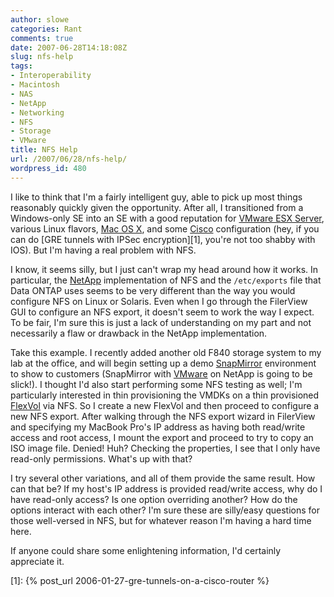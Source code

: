 ```yaml
---
author: slowe
categories: Rant
comments: true
date: 2007-06-28T14:18:08Z
slug: nfs-help
tags:
- Interoperability
- Macintosh
- NAS
- NetApp
- Networking
- NFS
- Storage
- VMware
title: NFS Help
url: /2007/06/28/nfs-help/
wordpress_id: 480
---
```


I like to think that I'm a fairly intelligent guy, able to pick up most things reasonably quickly given the opportunity. After all, I transitioned from a Windows-only SE into an SE with a good reputation for [VMware ESX Server](http://www.vmware.com/products/vi/esx/), various Linux flavors, [Mac OS X](http://www.apple.com/macosx/), and some [Cisco](http://www.cisco.com/) configuration (hey, if you can do [GRE tunnels with IPSec encryption][1], you're not too shabby with IOS). But I'm having a real problem with NFS.

I know, it seems silly, but I just can't wrap my head around how it works. In particular, the [NetApp](http://www.netapp.com/) implementation of NFS and the `/etc/exports` file that Data ONTAP uses seems to be very different than the way you would configure NFS on Linux or Solaris. Even when I go through the FilerView GUI to configure an NFS export, it doesn't seem to work the way I expect. To be fair, I'm sure this is just a lack of understanding on my part and not necessarily a flaw or drawback in the NetApp implementation.

Take this example. I recently added another old F840 storage system to my lab at the office, and will begin setting up a demo [SnapMirror](http://www.netapp.com/products/enterprise-software/data-protection-software/replication-software/snapmirror.html) environment to show to customers (SnapMirror with [VMware](http://www.vmware.com/) on NetApp is going to be slick!). I thought I'd also start performing some NFS testing as well; I'm particularly interested in thin provisioning the VMDKs on a thin provisioned [FlexVol](http://www.netapp.com/products/enterprise-software/storage-system-software/provisioning-volume-management/flexvol.html) via NFS. So I create a new FlexVol and then proceed to configure a new NFS export. After walking through the NFS export wizard in FilerView and specifying my MacBook Pro's IP address as having both read/write access and root access, I mount the export and proceed to try to copy an ISO image file. Denied! Huh? Checking the properties, I see that I only have read-only permissions. What's up with that?

I try several other variations, and all of them provide the same result. How can that be? If my host's IP address is provided read/write access, why do I have read-only access? Is one option overriding another? How do the options interact with each other? I'm sure these are silly/easy questions for those well-versed in NFS, but for whatever reason I'm having a hard time here.

If anyone could share some enlightening information, I'd certainly appreciate it.

[1]: {% post_url 2006-01-27-gre-tunnels-on-a-cisco-router %}